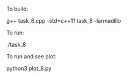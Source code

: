 To build:

g++ task_8.cpp -std=c++11 task_8 -larmadillo

To run:

./task_8

To run and see plot:

python3 plot_8.py
